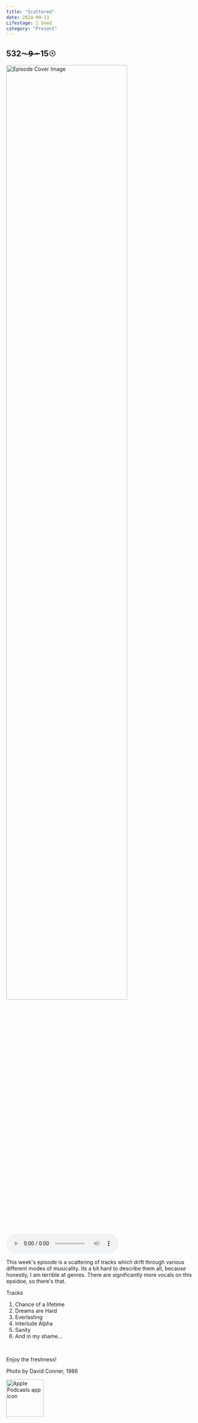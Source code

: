 ```yaml
---
title: "Scattered"
date: 2024-09-13
Lifestage: 🌱 Seed
category: "Present"
---
```

## 532~ ̶9̶ ̶~15☉
<img src="https://artwork.captivate.fm/7bd77acd-01cc-4d0a-868c-66751f1e2524/Y-o5UYpMe_04A9yvRsNb9GAG.jpeg" alt="Episode Cover Image" width=80%/>
<audio controls>
  <source src="https://podcasts.captivate.fm/media/e417ca86-1f1f-409e-a28a-cbcbba3f0357/Episode-121.mp3" type="audio/mpeg">
  Your browser does not support the audio element.
</audio>

<p>This week's episode is a scattering of tracks which drift through various different modes of musicality. Its a bit hard to describe them all, because honestly, I am terrible at genres. There are significantly more vocals on this epsidoe, so there's that.</p><p>Tracks</p><ol><li>Chance of a lifetime</li><li>Dreams are Hard</li><li>Everlasting</li><li>Interlude Alpha</li><li>Sanity</li><li>And in my shame...</li></ol><br/><p>Enjoy the freshness!</p><p>Photo by David Conner, 1986</p>

<a href="https://podcasts.apple.com/us/podcast/living-room-music/id1608791560?tscg=30200&itsct=podcast_box_appicon&ls=1&mttnsubad=1608791560" style="display: inline-block;"><img src="https://toolbox.marketingtools.apple.com/api/v2/badges/app-icon-podcasts/standard/en-us" alt="Apple Podcasts app icon" style="width: 100px; height: 100px; vertical-align: middle; object-fit: contain;" /></a>
    